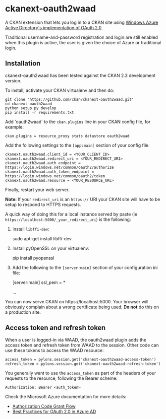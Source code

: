 ckanext-oauth2waad
==================

A CKAN extension that lets you log in to a CKAN site using
[Windows Azure Active Directory's implementation of OAuth 2.0](http://msdn.microsoft.com/en-us/library/azure/dn645545.aspx).

Traditional username-and-password registration and login are still enabled when
this plugin is active, the user is given the choice of Azure or traditional
login.


Installation
------------

ckanext-oauth2waad has been tested against the CKAN 2.3 development version.

To install, activate your CKAN virtualenv and then do:

    git clone 'https://github.com/ckan/ckanext-oauth2waad.git'
    cd ckanext-oauth2waad
    python setup.py develop
    pip install -r requirements.txt

Add 'oauth2waad' to the `ckan.plugins` line in your CKAN config file, for
example:

    ckan.plugins = resource_proxy stats datastore oauth2waad

Add the following settings to the `[app:main]` section of your config file:

    ckanext.oauth2waad.client_id = <YOUR_CLIENT_ID>
    ckanext.oauth2waad.redirect_uri = <YOUR_REDIRECT_URI>
    ckanext.oauth2waad.auth_endpoint = https://login.windows.net/common/oauth2/authorize
    ckanext.oauth2waad.auth_token_endpoint = https://login.windows.net/common/oauth2/token
    ckanext.oauth2waad.resource = <YOUR_RESOURCE_URL>

Finally, restart your web server.

**Note:** If your `redirect_uri` is an `https://` URI your CKAN site will have
to be setup to respond to HTTPS requests.

A quick way of doing this for a local instance served by paste (ie `https://localhost:5000/_your_redirect_uri`) is
the following:

1. Install `libffi-dev`:

    sudo apt-get install libffi-dev

2. Install pyOpenSSL on your virtualenv:

    pip install pyopenssl

3. Add the following to the `[server:main]` section of your configuration ini file:

    [server:main]
    ssl_pem = *

    ...

You can now serve CKAN on https://localhost:5000. Your browser will obviously complain about
a wrong certificate being used. **Do not** do this on a production site.



Access token and refresh token
------------------------------

When a user is logged-in via WAAD, the oauth2waad plugin adds the access token
and refresh token from WAAD to the session. Other code can use these tokens to
access the WAAD resource:

    access_token = pylons.session.get('ckanext-oauth2waad-access-token')
    refresh_token = pylons.session.get('ckanext-oauth2waad-refresh-token')

You generally want to use the `access_token` as part of the headers of your
requests to the resource, following the Bearer scheme:

    Authorization: Bearer <auth_token>

Check the Microsoft Azure documentation for more details:

 * [Authorization Code Grant Flow](http://msdn.microsoft.com/en-us/library/azure/dn645542.aspx)
 * [Best Practices for OAuth 2.0 in Azure AD](http://msdn.microsoft.com/en-us/library/azure/dn645536.aspx)
